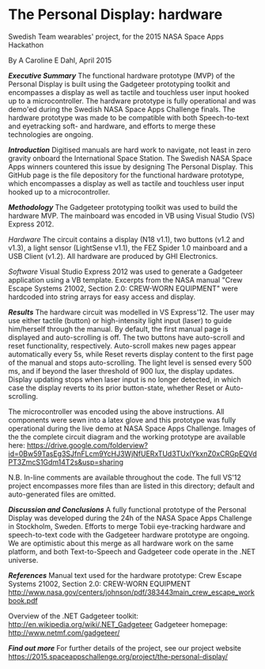 # The Personal Display: hardware
Swedish Team wearables' project, for the 2015 NASA Space Apps Hackathon

By A Caroline E Dahl, April 2015

___Executive Summary___
The functional hardware prototype (MVP) of the Personal Display is built using the Gadgeteer prototyping toolkit and encompasses a display as well as tactile and touchless user input hooked up to a microcontroller. The hardware prototype is fully operational and was demo'ed during the Swedish NASA Space Apps Challenge finals. The hardware prototype was made to be compatible with both Speech-to-text and eyetracking soft- and hardware, and efforts to merge these technologies are ongoing.

___Introduction___
Digitised manuals are hard work to navigate, not least in zero gravity onboard the International Space Station. The Swedish NASA Space Apps winners countered this issue by designing The Personal Display. This GitHub page is the file depository for the functional hardware prototype, which encompasses a display as well as tactile and touchless user input hooked up to a microcontroller.

___Methodology___
The Gadgeteer prototyping toolkit was used to build the hardware MVP. The mainboard was encoded in VB using Visual Studio (VS) Express 2012.

_Hardware_
The circuit contains a display (N18 v1.1), two buttons (v1.2 and v1.3), a light sensor (LightSense v1.1), the FEZ Spider 1.0 mainboard and a USB Client (v1.2). All hardware are produced by GHI Electronics.

_Software_
Visual Studio Express 2012 was used to generate a Gadgeteer application using a VB template. Excerpts from the NASA manual "Crew Escape Systems 21002, Section 2.0: CREW-WORN EQUIPMENT" were hardcoded into string arrays for easy access and display.

___Results___
The hardware circuit was modelled in VS Express'12. The user may use either tactile (button) or high-intensity light input (laser) to guide him/herself through the manual. By default, the first manual page is displayed and auto-scrolling is off. The two buttons have auto-scroll and reset functionality, respectively. Auto-scroll makes new pages appear automatically every 5s, while Reset reverts display content to the first page of the manual and stops auto-scrolling. The light level is sensed every 500 ms, and if beyond the laser threshold of 900 lux, the display updates. Display updating stops when laser input is no longer detected, in which case the display reverts to its prior button-state, whether Reset or Auto-scrolling.

The microcontroller was encoded using the above instructions. All components were sewn into a latex glove and this prototype was fully operational during the live demo at NASA Space Apps Challenge. Images of the the complete circuit diagram and the working prototype are available here:
https://drive.google.com/folderview?id=0Bw59TasEg3SJfnFLcm9YcHJ3WjNfUERxTUd3TUxlYkxnZ0xCRGpEQVdPT3ZmcS1Gdm14T2s&usp=sharing

N.B. In-line comments are available throughout the code. The full VS'12 project encompasses more files than are listed in this directory; default and auto-generated files are omitted.

___Discussion and Conclusions___
A fully functional prototype of the Personal Display was developed during the 24h of the NASA Space Apps Challenge in Stockholm, Sweden. Efforts to merge Tobii eye-tracking hardware and speech-to-text code with the Gadgeteer hardware prototype are ongoing. We are optimistic about this merge as all hardware work on the same platform, and both Text-to-Speech and Gadgeteer code operate in the .NET universe.

___References___
Manual text used for the hardware prototype:
Crew Escape Systems 21002, Section 2.0: CREW-WORN EQUIPMENT
http://www.nasa.gov/centers/johnson/pdf/383443main_crew_escape_workbook.pdf

Overview of the .NET Gadgeteer toolkit: http://en.wikipedia.org/wiki/.NET_Gadgeteer
Gadgeteer homepage: http://www.netmf.com/gadgeteer/

___Find out more___
For further details of the project, see our project website
https://2015.spaceappschallenge.org/project/the-personal-display/
